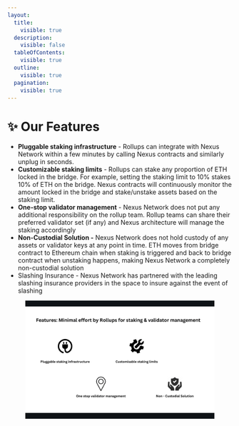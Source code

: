 ```yaml
---
layout:
  title:
    visible: true
  description:
    visible: false
  tableOfContents:
    visible: true
  outline:
    visible: true
  pagination:
    visible: true
---
```


# ✨ Our Features

* **Pluggable staking infrastructure** - Rollups can integrate with Nexus Network within a few minutes by calling Nexus contracts and similarly unplug in seconds.
* **Customizable staking limits** - Rollups can stake any proportion of ETH locked in the bridge. For example, setting the staking limit to 10% stakes 10% of ETH on the bridge. Nexus contracts will continuously monitor the amount locked in the bridge and stake/unstake assets based on the staking limit.
* **One-stop validator management** - Nexus Network does not put any additional responsibility on the rollup team. Rollup teams can share their preferred validator set (if any) and Nexus architecture will manage the staking accordingly
* **Non-Custodial Solution -** Nexus Network does not hold custody of any assets or validator keys at any point in time. ETH moves from bridge contract to Ethereum chain when staking is triggered and back to bridge contract when unstaking happens, making Nexus Network a completely non-custodial solution
* Slashing Insurance - Nexus Network has partnered with the leading slashing insurance providers in the space to insure against the event of slashing&#x20;

<figure><img src="../.gitbook/assets/Screenshot 2023-11-05 at 9.45.04 AM.png" alt=""><figcaption></figcaption></figure>

